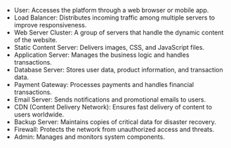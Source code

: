 - User: Accesses the platform through a web browser or mobile app.
- Load Balancer: Distributes incoming traffic among multiple servers to improve responsiveness.
- Web Server Cluster: A group of servers that handle the dynamic content of the website.
- Static Content Server: Delivers images, CSS, and JavaScript files.
- Application Server: Manages the business logic and handles transactions.
- Database Server: Stores user data, product information, and transaction data.
- Payment Gateway: Processes payments and handles financial transactions.
- Email Server: Sends notifications and promotional emails to users.
- CDN (Content Delivery Network): Ensures fast delivery of content to users worldwide.
- Backup Server: Maintains copies of critical data for disaster recovery.
- Firewall: Protects the network from unauthorized access and threats.
- Admin: Manages and monitors system components.

